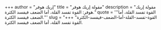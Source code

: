 +++
author = "إريك هوفر"
title = "مقولة إريك هوفر"
description = "مقولة إريك هوفر: القوة تفسد القلة، أما الضعف فيفسد الكثرة."
quote = '''القوة تفسد القلة، أما الضعف فيفسد الكثرة.''' 
slug = "القوة-تفسد-القلة-أما-الضعف-فيفسد-الكثرة"
+++
القوة تفسد القلة، أما الضعف فيفسد الكثرة.
